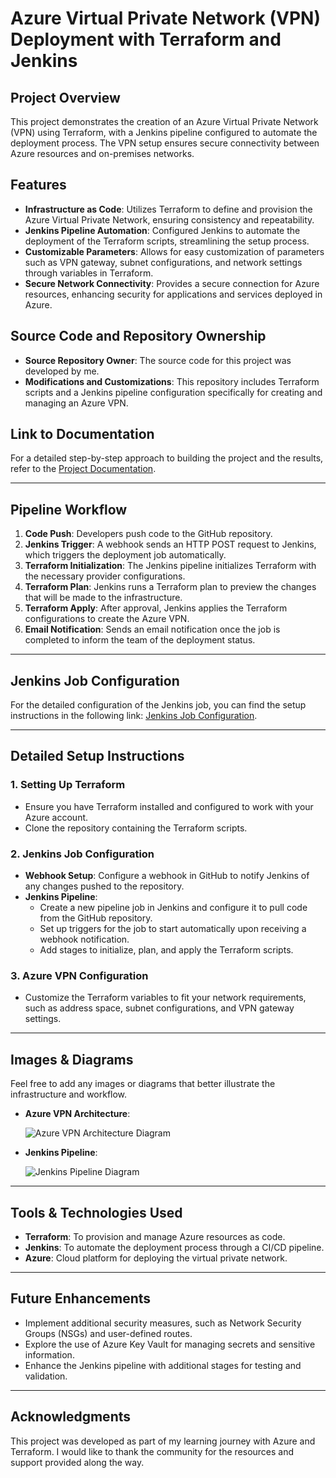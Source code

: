 # Azure Virtual Private Network (VPN) Deployment with Terraform and Jenkins

## Project Overview
This project demonstrates the creation of an Azure Virtual Private Network (VPN) using Terraform, with a Jenkins pipeline configured to automate the deployment process. The VPN setup ensures secure connectivity between Azure resources and on-premises networks.

## Features
- **Infrastructure as Code**: Utilizes Terraform to define and provision the Azure Virtual Private Network, ensuring consistency and repeatability.
- **Jenkins Pipeline Automation**: Configured Jenkins to automate the deployment of the Terraform scripts, streamlining the setup process.
- **Customizable Parameters**: Allows for easy customization of parameters such as VPN gateway, subnet configurations, and network settings through variables in Terraform.
- **Secure Network Connectivity**: Provides a secure connection for Azure resources, enhancing security for applications and services deployed in Azure.

## Source Code and Repository Ownership
- **Source Repository Owner**: The source code for this project was developed by me.
- **Modifications and Customizations**: This repository includes Terraform scripts and a Jenkins pipeline configuration specifically for creating and managing an Azure VPN.

## Link to Documentation
For a detailed step-by-step approach to building the project and the results, refer to the [Project Documentation](YOUR_DOCUMENTATION_LINK_HERE).

---

## Pipeline Workflow
1. **Code Push**: Developers push code to the GitHub repository.
2. **Jenkins Trigger**: A webhook sends an HTTP POST request to Jenkins, which triggers the deployment job automatically.
3. **Terraform Initialization**: The Jenkins pipeline initializes Terraform with the necessary provider configurations.
4. **Terraform Plan**: Jenkins runs a Terraform plan to preview the changes that will be made to the infrastructure.
5. **Terraform Apply**: After approval, Jenkins applies the Terraform configurations to create the Azure VPN.
6. **Email Notification**: Sends an email notification once the job is completed to inform the team of the deployment status.

---

## Jenkins Job Configuration
For the detailed configuration of the Jenkins job, you can find the setup instructions in the following link: [Jenkins Job Configuration](YOUR_LINK_HERE).

---

## Detailed Setup Instructions

### 1. Setting Up Terraform
- Ensure you have Terraform installed and configured to work with your Azure account.
- Clone the repository containing the Terraform scripts.

### 2. Jenkins Job Configuration
- **Webhook Setup**: Configure a webhook in GitHub to notify Jenkins of any changes pushed to the repository.
- **Jenkins Pipeline**:
  - Create a new pipeline job in Jenkins and configure it to pull code from the GitHub repository.
  - Set up triggers for the job to start automatically upon receiving a webhook notification.
  - Add stages to initialize, plan, and apply the Terraform scripts.

### 3. Azure VPN Configuration
- Customize the Terraform variables to fit your network requirements, such as address space, subnet configurations, and VPN gateway settings.

---

## Images & Diagrams
Feel free to add any images or diagrams that better illustrate the infrastructure and workflow.

- **Azure VPN Architecture**:

  ![Azure VPN Architecture Diagram](URL_TO_ARCHITECTURE_IMAGE)

- **Jenkins Pipeline**:

  ![Jenkins Pipeline Diagram](URL_TO_JENKINS_PIPELINE_IMAGE)

---

## Tools & Technologies Used
- **Terraform**: To provision and manage Azure resources as code.
- **Jenkins**: To automate the deployment process through a CI/CD pipeline.
- **Azure**: Cloud platform for deploying the virtual private network.

---

## Future Enhancements
- Implement additional security measures, such as Network Security Groups (NSGs) and user-defined routes.
- Explore the use of Azure Key Vault for managing secrets and sensitive information.
- Enhance the Jenkins pipeline with additional stages for testing and validation.

---

## Acknowledgments
This project was developed as part of my learning journey with Azure and Terraform. I would like to thank the community for the resources and support provided along the way.
